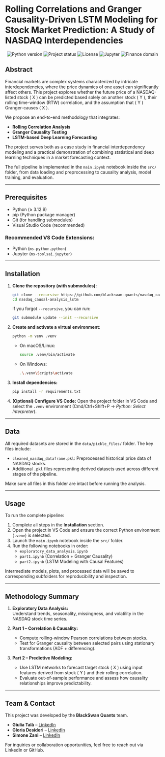 # Rolling Correlations and Granger Causality-Driven LSTM Modeling for Stock Market Prediction: A Study of NASDAQ Interdependencies

<p align="center">
  <img src="https://img.shields.io/badge/python-3.12%2B-blue.svg" alt="Python version">
  <img src="https://img.shields.io/badge/status-active-brightgreen.svg" alt="Project status">
  <img src="https://img.shields.io/badge/license-MIT-blue.svg" alt="License">
  <img src="https://img.shields.io/badge/notebooks-Jupyter-orange.svg" alt="Jupyter">
  <img src="https://img.shields.io/badge/finance-NASDAQ-blueviolet.svg" alt="Finance domain">
</p>


## Abstract

Financial markets are complex systems characterized by intricate interdependencies, where the price dynamics of one asset can significantly affect others. This project explores whether the future price of a NASDAQ-listed stock \( X \) can be predicted based solely on another stock \( Y \), their rolling time-window (RTW) correlation, and the assumption that \( Y \) Granger-causes \( X \).

We propose an end-to-end methodology that integrates:
- **Rolling Correlation Analysis**  
- **Granger Causality Testing**  
- **LSTM-based Deep Learning Forecasting**

The project serves both as a case study in financial interdependency modeling and a practical demonstration of combining statistical and deep learning techniques in a market forecasting context.

The full pipeline is implemented in the `main.ipynb` notebook inside the `src/` folder, from data loading and preprocessing to causality analysis, model training, and evaluation.

---

## Prerequisites

- Python (≥ 3.12.9)
- pip (Python package manager)
- Git (for handling submodules)
- Visual Studio Code (recommended)

### Recommended VS Code Extensions:
- Python (`ms-python.python`)
- Jupyter (`ms-toolsai.jupyter`)

---

## Installation

1. **Clone the repository (with submodules):**
   ```bash
   git clone --recursive https://github.com/blackswan-quants/nasdaq_causal-analysis_lstm.git
   cd nasdaq_causal-analysis_lstm
   ```

   If you forgot `--recursive`, you can run:
   ```bash
   git submodule update --init --recursive
   ```

2. **Create and activate a virtual environment:**
   ```bash
   python -m venv .venv
   ```

   - On macOS/Linux:
     ```bash
     source .venv/bin/activate
     ```
   - On Windows:
     ```bash
     .\.venv\Scripts\activate
     ```

3. **Install dependencies:**
   ```bash
   pip install -r requirements.txt
   ```

4. **(Optional) Configure VS Code:**
   Open the project folder in VS Code and select the `.venv` environment (Cmd/Ctrl+Shift+P → *Python: Select Interpreter*).

---

## Data

All required datasets are stored in the `data/pickle_files/` folder. The key files include:

- `cleaned_nasdaq_dataframe.pkl`: Preprocessed historical price data of NASDAQ stocks.
- Additional `.pkl` files representing derived datasets used across different stages of the pipeline.

Make sure all files in this folder are intact before running the analysis.

---

## Usage

To run the complete pipeline:

1. Complete all steps in the **Installation** section.
2. Open the project in VS Code and ensure the correct Python environment (`.venv`) is selected.
3. Launch the `main.ipynb` notebook inside the `src/` folder.
4. Run the following notebooks in order:
   - `exploratory_data_analysis.ipynb`  
   - `part1.ipynb` (Correlation + Granger Causality)  
   - `part2.ipynb` (LSTM Modeling with Causal Features)

Intermediate models, plots, and processed data will be saved to corresponding subfolders for reproducibility and inspection.

---

## Methodology Summary

1. **Exploratory Data Analysis:**  
   Understand trends, seasonality, missingness, and volatility in the NASDAQ stock time series.

2. **Part 1 – Correlation & Causality:**  
   - Compute rolling-window Pearson correlations between stocks.
   - Test for Granger causality between selected pairs using stationary transformations (ADF + differencing).

3. **Part 2 – Predictive Modeling:**  
   - Use LSTM networks to forecast target stock \( X \) using input features derived from stock \( Y \) and their rolling correlation.
   - Evaluate out-of-sample performance and assess how causality relationships improve predictability.

---

## Team & Contact

This project was developed by the **BlackSwan Quants** team.

- **Giulia Talà** – [LinkedIn](https://www.linkedin.com/in/giuliatala/)  
- **Gloria Desideri** – [LinkedIn](https://www.linkedin.com/in/gloria-desideri/)  
- **Simone Zani** – [LinkedIn](https://www.linkedin.com/in/simonezani35/)

For inquiries or collaboration opportunities, feel free to reach out via LinkedIn or GitHub.
